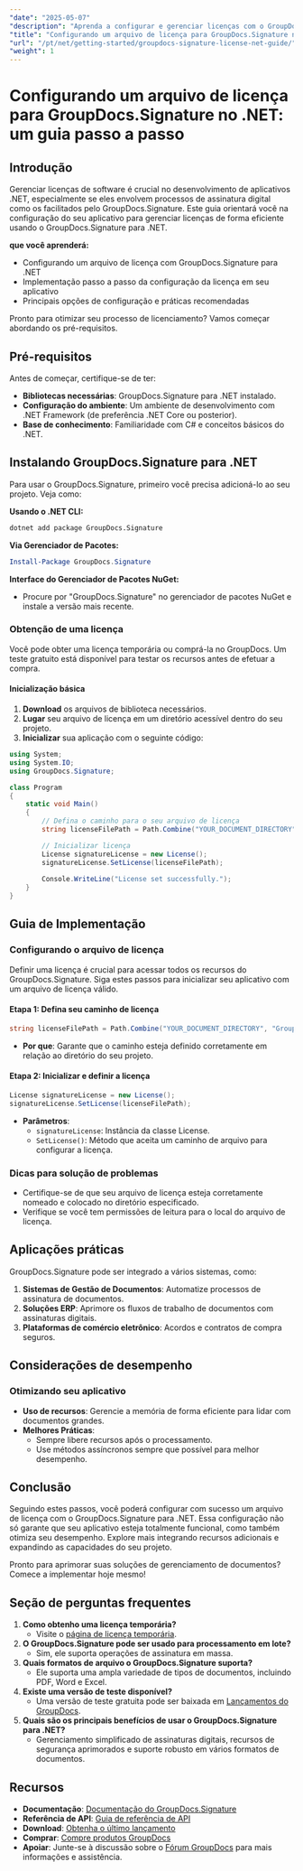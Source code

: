 ```yaml
---
"date": "2025-05-07"
"description": "Aprenda a configurar e gerenciar licenças com o GroupDocs.Signature para .NET. Este guia completo aborda tudo, desde a instalação até a configuração da licença."
"title": "Configurando um arquivo de licença para GroupDocs.Signature no .NET - Um guia passo a passo"
"url": "/pt/net/getting-started/groupdocs-signature-license-net-guide/"
"weight": 1
---
```


# Configurando um arquivo de licença para GroupDocs.Signature no .NET: um guia passo a passo

## Introdução
Gerenciar licenças de software é crucial no desenvolvimento de aplicativos .NET, especialmente se eles envolvem processos de assinatura digital como os facilitados pelo GroupDocs.Signature. Este guia orientará você na configuração do seu aplicativo para gerenciar licenças de forma eficiente usando o GroupDocs.Signature para .NET.

**que você aprenderá:**
- Configurando um arquivo de licença com GroupDocs.Signature para .NET
- Implementação passo a passo da configuração da licença em seu aplicativo
- Principais opções de configuração e práticas recomendadas

Pronto para otimizar seu processo de licenciamento? Vamos começar abordando os pré-requisitos.

## Pré-requisitos
Antes de começar, certifique-se de ter:
- **Bibliotecas necessárias**: GroupDocs.Signature para .NET instalado.
- **Configuração do ambiente**: Um ambiente de desenvolvimento com .NET Framework (de preferência .NET Core ou posterior).
- **Base de conhecimento**: Familiaridade com C# e conceitos básicos do .NET.

## Instalando GroupDocs.Signature para .NET
Para usar o GroupDocs.Signature, primeiro você precisa adicioná-lo ao seu projeto. Veja como:

**Usando o .NET CLI:**
```bash
dotnet add package GroupDocs.Signature
```

**Via Gerenciador de Pacotes:**
```powershell
Install-Package GroupDocs.Signature
```

**Interface do Gerenciador de Pacotes NuGet:**
- Procure por "GroupDocs.Signature" no gerenciador de pacotes NuGet e instale a versão mais recente.

### Obtenção de uma licença
Você pode obter uma licença temporária ou comprá-la no GroupDocs. Um teste gratuito está disponível para testar os recursos antes de efetuar a compra.

#### Inicialização básica
1. **Download** os arquivos de biblioteca necessários.
2. **Lugar** seu arquivo de licença em um diretório acessível dentro do seu projeto.
3. **Inicializar** sua aplicação com o seguinte código:

```csharp
using System;
using System.IO;
using GroupDocs.Signature;

class Program
{
    static void Main()
    {
        // Defina o caminho para o seu arquivo de licença
        string licenseFilePath = Path.Combine("YOUR_DOCUMENT_DIRECTORY", "GroupDocs.license");

        // Inicializar licença
        License signatureLicense = new License();
        signatureLicense.SetLicense(licenseFilePath);
        
        Console.WriteLine("License set successfully.");
    }
}
```

## Guia de Implementação
### Configurando o arquivo de licença
Definir uma licença é crucial para acessar todos os recursos do GroupDocs.Signature. Siga estes passos para inicializar seu aplicativo com um arquivo de licença válido.

#### Etapa 1: Defina seu caminho de licença
```csharp
string licenseFilePath = Path.Combine("YOUR_DOCUMENT_DIRECTORY", "GroupDocs.license");
```
- **Por que**: Garante que o caminho esteja definido corretamente em relação ao diretório do seu projeto.

#### Etapa 2: Inicializar e definir a licença
```csharp
License signatureLicense = new License();
signatureLicense.SetLicense(licenseFilePath);
```
- **Parâmetros**:
  - `signatureLicense`: Instância da classe License.
  - `SetLicense()`: Método que aceita um caminho de arquivo para configurar a licença.

### Dicas para solução de problemas
- Certifique-se de que seu arquivo de licença esteja corretamente nomeado e colocado no diretório especificado.
- Verifique se você tem permissões de leitura para o local do arquivo de licença.

## Aplicações práticas
GroupDocs.Signature pode ser integrado a vários sistemas, como:
1. **Sistemas de Gestão de Documentos**: Automatize processos de assinatura de documentos.
2. **Soluções ERP**: Aprimore os fluxos de trabalho de documentos com assinaturas digitais.
3. **Plataformas de comércio eletrônico**: Acordos e contratos de compra seguros.

## Considerações de desempenho
### Otimizando seu aplicativo
- **Uso de recursos**: Gerencie a memória de forma eficiente para lidar com documentos grandes.
- **Melhores Práticas**:
  - Sempre libere recursos após o processamento.
  - Use métodos assíncronos sempre que possível para melhor desempenho.

## Conclusão
Seguindo estes passos, você poderá configurar com sucesso um arquivo de licença com o GroupDocs.Signature para .NET. Essa configuração não só garante que seu aplicativo esteja totalmente funcional, como também otimiza seu desempenho. Explore mais integrando recursos adicionais e expandindo as capacidades do seu projeto.

Pronto para aprimorar suas soluções de gerenciamento de documentos? Comece a implementar hoje mesmo!

## Seção de perguntas frequentes
1. **Como obtenho uma licença temporária?**
   - Visite o [página de licença temporária](https://purchase.groupdocs.com/temporary-license/).
2. **O GroupDocs.Signature pode ser usado para processamento em lote?**
   - Sim, ele suporta operações de assinatura em massa.
3. **Quais formatos de arquivo o GroupDocs.Signature suporta?**
   - Ele suporta uma ampla variedade de tipos de documentos, incluindo PDF, Word e Excel.
4. **Existe uma versão de teste disponível?**
   - Uma versão de teste gratuita pode ser baixada em [Lançamentos do GroupDocs](https://releases.groupdocs.com/signature/net/).
5. **Quais são os principais benefícios de usar o GroupDocs.Signature para .NET?**
   - Gerenciamento simplificado de assinaturas digitais, recursos de segurança aprimorados e suporte robusto em vários formatos de documentos.

## Recursos
- **Documentação**: [Documentação do GroupDocs.Signature](https://docs.groupdocs.com/signature/net/)
- **Referência de API**: [Guia de referência de API](https://reference.groupdocs.com/signature/net/)
- **Download**: [Obtenha o último lançamento](https://releases.groupdocs.com/signature/net/)
- **Comprar**: [Compre produtos GroupDocs](https://purchase.groupdocs.com/buy)
- **Apoiar**: Junte-se à discussão sobre o [Fórum GroupDocs](https://forum.groupdocs.com/c/signature/) para mais informações e assistência.